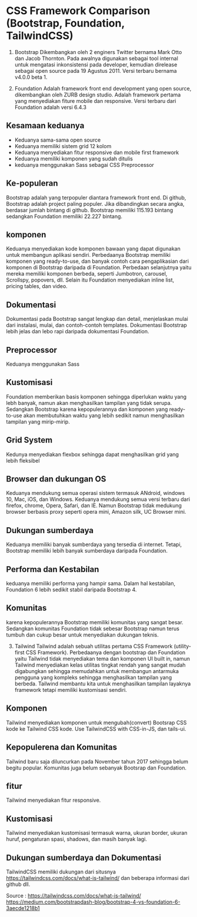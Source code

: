 # CSS Framework Comparison (Bootstrap, Foundation, TailwindCSS)

1. Bootstrap
Dikembangkan oleh 2 enginers Twitter bernama Mark Otto dan Jacob Thornton. Pada awalnya digunakan sebagai tool internal untuk mengatasi inkonsistensi pada developer, kemudian direlease sebagai open source pada 19 Agustus 2011. Versi terbaru bernama v4.0.0 beta 1.

2. Foundation
Adalah framework front end development yang open source, dikembangkan oleh ZURB design studio. Adalah framework pertama yang menyediakan fiture mobile dan responsive. Versi terbaru dari Foundation adalah versi 6.4.3

## Kesamaan keduanya
- Keduanya sama-sama open source
- Keduanya memiliki sistem grid 12 kolom
- Keduanya menyediakan fitur responsive dan mobile first framework
- Keduanya memiliki komponen yang sudah ditulis
- keduanya menggunakan Sass sebagai CSS Preprocessor

## Ke-populeran
Bootstrap adalah yang terpopuler diantara framework front end. Di github, Bootstrap adalah project paling populer.
Jika dibandingkan secara angka, berdasar jumlah bintang di github. Bootstrap memiliki 115.193 bintang sedangkan Foundation memiliki 22.227 bintang.

## komponen
Keduanya menyediakan kode komponen bawaan yang dapat digunakan untuk membangun aplikasi sendiri.
Perbedaanya Bootstrap memiliki komponen yang ready-to-use, dan banyak contoh cara pengaplikasian dari komponen di Bootstrap daripada di Foundation.
Perbedaan selanjutnya yaitu mereka memiliki komponen berbeda, seperti Jumbotron, carousel, Scrollspy, popovers, dll. 
Selain itu Foundation menyediakan inline list, pricing tables, dan video.

## Dokumentasi
Dokumentasi pada Bootstrap sangat lengkap dan detail, menjelaskan mulai dari instalasi, mulai, dan contoh-contoh templates. Dokumentasi Bootstrap lebih jelas dan lebo rapi daripada dokumentasi Foundation.

## Preprocessor
Keduanya menggunakan Sass

## Kustomisasi
Foundation memberikan basis komponen sehingga diperlukan waktu yang lebh banyak, namun akan menghasilkan tampilan yang tidak serupa.
Sedangkan Bootstrap karena kepopulerannya dan komponen yang ready-to-use akan membutuhkan waktu yang lebih sedikit namun menghasilkan tampilan yang mirip-mirip.

## Grid System
Kedunya menyediakan flexbox sehingga dapat menghasilkan grid yang lebih fleksibel

## Browser dan dukungan OS
Keduanya mendukung semua operasi sistem termasuk ANdroid, windows 10, Mac, iOS, dan Windows.
Keduanya mendukung semua versi terbaru dari firefox, chrome, Opera, Safari, dan IE. Namun Bootstrap tidak medukung browser berbasis proxy seperti opera mini, Amazon silk, UC Browser mini.

## Dukungan sumberdaya
Keduanya memiliki banyak sumberdaya yang tersedia di internet. Tetapi, Bootstrap memiliki lebih banyak sumberdaya daripada Foundation.

## Performa dan Kestabilan
keduanya memiliki performa yang hampir sama.
Dalam hal kestabilan, Foundation 6 lebih sedikit stabil daripada Bootstrap 4.

## Komunitas
karena kepopulerannya Bootstrap memiliki komunitas yang sangat besar. Sedangkan komunitas Foundation tidak sebesar Bootstrap namun terus tumbuh dan cukup besar untuk menyediakan dukungan teknis.

3. Tailwind
Tailwind adalah sebuah utilitas pertama CSS Framework (utility-first CSS Framework). Perbedaanya dengan bootstrap dan Foundation yaitu Tailwind tidak menyediakan tema dan komponen UI built in, namun Tailwind menyediakan kelas utilitas tingkat rendah yang sangat mudah digabungkan sehingga memudahkan untuk membangun antarmuka pengguna yang kompleks sehingga menghasilkan tampilan yang berbeda.
Tailwind membantu kita untuk menghasilkan tampilan layaknya framework tetapi memiliki kustomisasi sendiri.

## Komponen 
Tailwind menyediakan komponen untuk mengubah(convert) Bootsrap CSS kode ke Tailwind CSS kode. Use TailwindCSS with CSS-in-JS, dan tails-ui.

## Kepopulerena dan Komunitas
Tailwind baru saja diluncurkan pada November tahun 2017 sehingga belum begitu popular. Komunitas juga belum sebanyak Bootsrap dan Foundation. 

## fitur
Tailwind menyediakan fitur responsive.

## Kustomisasi
Tailwind menyediakan kustomisasi termasuk warna, ukuran border, ukuran huruf, pengaturan spasi, shadows, dan masih banyak lagi.

## Dukungan sumberdaya dan Dokumentasi
TailwindCSS memiliki dukungan dari situsnya https://tailwindcss.com/docs/what-is-tailwind/ dan beberapa informasi dari github dll.



Source :
https://tailwindcss.com/docs/what-is-tailwind/
https://medium.com/bootstrapdash-blog/bootstrap-4-vs-foundation-6-3aecde1218b1
